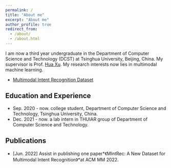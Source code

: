```yaml
---
permalink: /
title: "About me"
excerpt: "About me"
author_profile: true
redirect_from: 
  - /about/
  - /about.html
---
```


I am now a third year undergraduate in the Department of Computer Science and Technology (DCST) at Tsinghua University, Beijing, China. My supervisor is Prof. [Hua Xu](https://thu-xuhua.github.io/). My research interests now lies in multimodal machine learning.

* [Multimodal Intent Recognition Dataset](https://github.com/thuiar/MIntRec)

## Education and Experience
* Sep. 2020 - now. college student, Department of Computer Science and Technology, Tsinghua University, China.
* Dec. 2021 - now. a lab intern in THUIAR group of Department of Computer Science and Technology.

## Publications
* [Jun. 2022] Assist in publishing one paper*《MIntRec: A New Dataset for Multimodal Intent Recognition》*at ACM MM 2022. 

&nbsp;&nbsp;&nbsp;&nbsp;&nbsp;&nbsp;&nbsp;&nbsp;
<script type='text/javascript' id='clustrmaps' src='//cdn.clustrmaps.com/map_v2.js?cl=ffffff&w=350&t=tt&d=6oKT70Jy08qPF_EXR7PXexVX1X5I8S5uiTIntTb87ic&cmo=ff5353&cmn=ff5353'></script>

